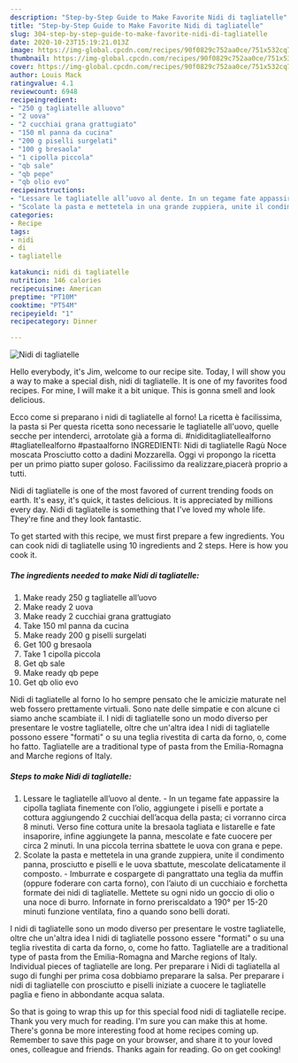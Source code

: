 ```yaml
---
description: "Step-by-Step Guide to Make Favorite Nidi di tagliatelle"
title: "Step-by-Step Guide to Make Favorite Nidi di tagliatelle"
slug: 304-step-by-step-guide-to-make-favorite-nidi-di-tagliatelle
date: 2020-10-23T15:19:21.013Z
image: https://img-global.cpcdn.com/recipes/90f0829c752aa0ce/751x532cq70/nidi-di-tagliatelle-recipe-main-photo.jpg
thumbnail: https://img-global.cpcdn.com/recipes/90f0829c752aa0ce/751x532cq70/nidi-di-tagliatelle-recipe-main-photo.jpg
cover: https://img-global.cpcdn.com/recipes/90f0829c752aa0ce/751x532cq70/nidi-di-tagliatelle-recipe-main-photo.jpg
author: Louis Mack
ratingvalue: 4.1
reviewcount: 6948
recipeingredient:
- "250 g tagliatelle alluovo"
- "2 uova"
- "2 cucchiai grana grattugiato"
- "150 ml panna da cucina"
- "200 g piselli surgelati"
- "100 g bresaola"
- "1 cipolla piccola"
- "qb sale"
- "qb pepe"
- "qb olio evo"
recipeinstructions:
- "Lessare le tagliatelle all’uovo al dente. In un tegame fate appassire la cipolla tagliata finemente con l’olio, aggiungete i piselli e portate a cottura aggiungendo 2 cucchiai dell’acqua della pasta; ci vorranno circa 8 minuti. Verso fine cottura unite la bresaola tagliata e listarelle e fate insaporire, infine aggiungete la panna, mescolate e fate cuocere per circa 2 minuti. In una piccola terrina sbattete le uova con grana e pepe."
- "Scolate la pasta e mettetela in una grande zuppiera, unite il condimento panna, prosciutto e piselli e le uova sbattute, mescolate delicatamente il composto. Imburrate e cospargete di pangrattato una teglia da muffin (oppure foderare con carta forno), con l’aiuto di un cucchiaio e forchetta formate dei nidi di tagliatelle. Mettete su ogni nido un goccio di olio o una noce di burro. Infornate in forno preriscaldato a 190° per 15-20 minuti funzione ventilata, fino a quando sono belli dorati."
categories:
- Recipe
tags:
- nidi
- di
- tagliatelle

katakunci: nidi di tagliatelle 
nutrition: 146 calories
recipecuisine: American
preptime: "PT10M"
cooktime: "PT54M"
recipeyield: "1"
recipecategory: Dinner

---
```



![Nidi di tagliatelle](https://img-global.cpcdn.com/recipes/90f0829c752aa0ce/751x532cq70/nidi-di-tagliatelle-recipe-main-photo.jpg)

Hello everybody, it's Jim, welcome to our recipe site. Today, I will show you a way to make a special dish, nidi di tagliatelle. It is one of my favorites food recipes. For mine, I will make it a bit unique. This is gonna smell and look delicious.

Ecco come si preparano i nidi di tagliatelle al forno! La ricetta è facilissima, la pasta si Per questa ricetta sono necessarie le tagliatelle all&#39;uovo, quelle secche per intenderci, arrotolate già a forma di. #nididitagliatellealforno #tagliatellealforno #pastaalforno INGREDIENTI: Nidi di tagliatelle Ragù Noce moscata Prosciutto cotto a dadini Mozzarella. Oggi vi propongo la ricetta per un primo piatto super goloso. Facilissimo da realizzare,piacerà proprio a tutti.

Nidi di tagliatelle is one of the most favored of current trending foods on earth. It's easy, it's quick, it tastes delicious. It is appreciated by millions every day. Nidi di tagliatelle is something that I've loved my whole life. They're fine and they look fantastic.


To get started with this recipe, we must first prepare a few ingredients. You can cook nidi di tagliatelle using 10 ingredients and 2 steps. Here is how you cook it.

<!--inarticleads1-->

##### The ingredients needed to make Nidi di tagliatelle:

1. Make ready 250 g tagliatelle all’uovo
1. Make ready 2 uova
1. Make ready 2 cucchiai grana grattugiato
1. Take 150 ml panna da cucina
1. Make ready 200 g piselli surgelati
1. Get 100 g bresaola
1. Take 1 cipolla piccola
1. Get qb sale
1. Make ready qb pepe
1. Get qb olio evo


Nidi di tagliatelle al forno Io ho sempre pensato che le amicizie maturate nel web fossero prettamente virtuali. Sono nate delle simpatie e con alcune ci siamo anche scambiate il. I nidi di tagliatelle sono un modo diverso per presentare le vostre tagliatelle, oltre che un&#39;altra idea I nidi di tagliatelle possono essere &#34;formati&#34; o su una teglia rivestita di carta da forno, o, come ho fatto. Tagliatelle are a traditional type of pasta from the Emilia-Romagna and Marche regions of Italy. 

<!--inarticleads2-->

##### Steps to make Nidi di tagliatelle:

1. Lessare le tagliatelle all’uovo al dente. - In un tegame fate appassire la cipolla tagliata finemente con l’olio, aggiungete i piselli e portate a cottura aggiungendo 2 cucchiai dell’acqua della pasta; ci vorranno circa 8 minuti. Verso fine cottura unite la bresaola tagliata e listarelle e fate insaporire, infine aggiungete la panna, mescolate e fate cuocere per circa 2 minuti. In una piccola terrina sbattete le uova con grana e pepe.
1. Scolate la pasta e mettetela in una grande zuppiera, unite il condimento panna, prosciutto e piselli e le uova sbattute, mescolate delicatamente il composto. - Imburrate e cospargete di pangrattato una teglia da muffin (oppure foderare con carta forno), con l’aiuto di un cucchiaio e forchetta formate dei nidi di tagliatelle. Mettete su ogni nido un goccio di olio o una noce di burro. Infornate in forno preriscaldato a 190° per 15-20 minuti funzione ventilata, fino a quando sono belli dorati.


I nidi di tagliatelle sono un modo diverso per presentare le vostre tagliatelle, oltre che un&#39;altra idea I nidi di tagliatelle possono essere &#34;formati&#34; o su una teglia rivestita di carta da forno, o, come ho fatto. Tagliatelle are a traditional type of pasta from the Emilia-Romagna and Marche regions of Italy. Individual pieces of tagliatelle are long. Per preparare i Nidi di tagliatella al sugo di funghi per prima cosa dobbiamo preparare la salsa. Per preparare i nidi di tagliatelle con prosciutto e piselli iniziate a cuocere le tagliatelle paglia e fieno in abbondante acqua salata. 

So that is going to wrap this up for this special food nidi di tagliatelle recipe. Thank you very much for reading. I'm sure you can make this at home. There's gonna be more interesting food at home recipes coming up. Remember to save this page on your browser, and share it to your loved ones, colleague and friends. Thanks again for reading. Go on get cooking!
